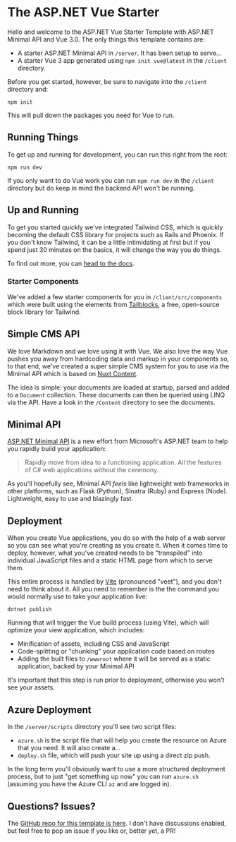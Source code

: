 # The ASP.NET Vue Starter

Hello and welcome to the ASP.NET Vue Starter Template with ASP.NET Minimal API and Vue 3.0. The only things this template contains are:

 - A starter ASP.NET Minimal API in `/server`. It has been setup to serve...
 - A starter Vue 3 app generated using `npm init vue@latest` in the `/client` directory.

Before you get started, however, be sure to navigate into the `/client` directory and:

```
npm init
```

This will pull down the packages you need for Vue to run.

## Running Things

To get up and running for development, you can run this right from the root:

```
npm run dev
```

If you only want to do Vue work you can run `npm run dev` in the `/client` directory but do keep in mind the backend API won't be running.

## Up and Running

To get you started quickly we've integrated Tailwind CSS, which is quickly becoming the default CSS library for projects such as Rails and Phoenix. If you don't know Tailwind, it can be a little intimidating at first but if you spend just 30 minutes on the basics, it will change the way you do things.

To find out more, you can [head to the docs](https://tailwindcss.com/docs/installation).

### Starter Components

We've added a few starter components for you in `/client/src/components` which were built using the elements from [Tailblocks](https://tailblocks.cc/), a free, open-source block library for Tailwind.

## Simple CMS API

We love Markdown and we love using it with Vue. We also love the way Vue pushes you away from hardcoding data and markup in your components so, to that end, we've created a super simple CMS system for you to use via the Minimal API which is based on [Nuxt Content](https://content.nuxtjs.org/).

The idea is simple: your documents are loaded at startup, parsed and added to a `Document` collection. These documents can then be queried using LINQ via the API. Have a look in the `/Content` directory to see the documents.

## Minimal API

[ASP.NET Minimal API](https://minimal-apis.github.io/) is a new effort from Microsoft's ASP.NET team to help you rapidly build your application:

> Rapidly move from idea to a functioning application. All the features of C# web applications without the ceremony.

As you'll hopefully see, Minimal API *feels* like lightweight web frameworks in other platforms, such as Flask (Python), Sinatra (Ruby) and Express (Node). Lightweight, easy to use and blazingly fast.


## Deployment

When you create Vue applications, you do so with the help of a web server so you can see what you're creating as you create it. When it comes time to deploy, however, what you've created needs to be "transpiled" into individual JavaScript files and a static HTML page from which to serve them.

This entire process is handled by [Vite](https://vitejs.dev/) (pronounced "veet"), and you don't need to think about it. All you need to remember is the the command you would normally use to take your application live:

```
dotnet publish
```

Running that will trigger the Vue build process (using Vite), which will optimize your view application, which includes:

 - Minification of assets, including CSS and JavaScript
 - Code-splitting or "chunking" your application code based on routes
 - Adding the built files to `/wwwroot` where it will be served as a static application, backed by your Minimal API

It's important that this step is run prior to deployment, otherwise you won't see your assets.

## Azure Deployment

In the `/server/scripts` directory you'll see two script files:

 - `azure.sh` is the script file that will help you create the resource on Azure that you need. It will also create a...
 - `deploy.sh` file, which will push your site up using a direct zip push.

In the long term you'll obviously want to use a more structured deployment process, but to just "get something up now" you can run `azure.sh` (assuming you have the Azure CLI `az` and are logged in).

## Questions? Issues?

The [GitHub repo for this template is here](https://github.com/robconery/Vue.Starter). I don't have discussions enabled, but feel free to pop an issue if you like or, better yet, a PR!

